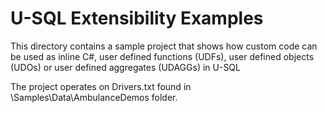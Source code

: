 # U-SQL Extensibility Examples

This directory contains a sample project that shows how custom code can be used as inline C#, user defined functions (UDFs), user defined objects (UDOs) or user defined aggregates (UDAGGs) in U-SQL

The project operates on Drivers.txt found in \Samples\Data\AmbulanceDemos folder.